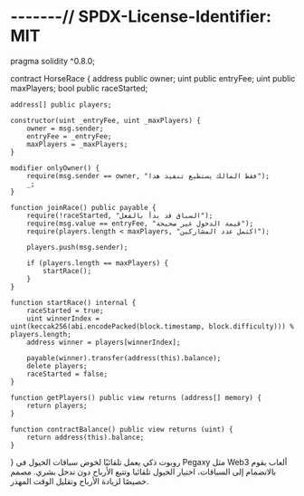 # -------// SPDX-License-Identifier: MIT
pragma solidity ^0.8.0;

contract HorseRace {
    address public owner;
    uint public entryFee;
    uint public maxPlayers;
    bool public raceStarted;

    address[] public players;

    constructor(uint _entryFee, uint _maxPlayers) {
        owner = msg.sender;
        entryFee = _entryFee;
        maxPlayers = _maxPlayers;
    }

    modifier onlyOwner() {
        require(msg.sender == owner, "فقط المالك يستطيع تنفيذ هذا");
        _;
    }

    function joinRace() public payable {
        require(!raceStarted, "السباق قد بدأ بالفعل");
        require(msg.value == entryFee, "قيمة الدخول غير صحيحة");
        require(players.length < maxPlayers, "اكتمل عدد المشاركين");

        players.push(msg.sender);

        if (players.length == maxPlayers) {
            startRace();
        }
    }

    function startRace() internal {
        raceStarted = true;
        uint winnerIndex = uint(keccak256(abi.encodePacked(block.timestamp, block.difficulty))) % players.length;
        address winner = players[winnerIndex];

        payable(winner).transfer(address(this).balance);
        delete players;
        raceStarted = false;
    }

    function getPlayers() public view returns (address[] memory) {
        return players;
    }

    function contractBalance() public view returns (uint) {
        return address(this).balance;
    }
}
روبوت ذكي يعمل تلقائيًا لخوض سباقات الخيول في  Pegaxy مثل Web3 ألعاب  يقوم بالانضمام إلى السباقات، اختيار الخيول تلقائيا وتتبع الأرباح دون تدخل بشري.  مصمم خصيصًا لزيادة الأرباح وتقليل الوقت المهدر.
